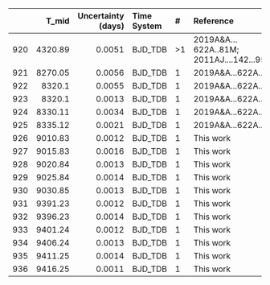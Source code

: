 |     |   T_mid |   Uncertainty (days) | Time System   | #   | Reference                              |
|----:|--------:|---------------------:|:--------------|:----|:---------------------------------------|
| 920 | 4320.89 |               0.0051 | BJD_TDB       | >1  | 2019A&A…622A..81M; 2011AJ....142...95K |
| 921 | 8270.05 |               0.0056 | BJD_TDB       | 1   | 2019A&A...622A..81M                    |
| 922 | 8320.1  |               0.0055 | BJD_TDB       | 1   | 2019A&A...622A..81M                    |
| 923 | 8320.1  |               0.0013 | BJD_TDB       | 1   | 2019A&A...622A..81M                    |
| 924 | 8330.11 |               0.0034 | BJD_TDB       | 1   | 2019A&A...622A..81M                    |
| 925 | 8335.12 |               0.0021 | BJD_TDB       | 1   | 2019A&A...622A..81M                    |
| 926 | 9010.83 |               0.0012 | BJD_TDB       | 1   | This work                              |
| 927 | 9015.83 |               0.0016 | BJD_TDB       | 1   | This work                              |
| 928 | 9020.84 |               0.0013 | BJD_TDB       | 1   | This work                              |
| 929 | 9025.84 |               0.0014 | BJD_TDB       | 1   | This work                              |
| 930 | 9030.85 |               0.0013 | BJD_TDB       | 1   | This work                              |
| 931 | 9391.23 |               0.0012 | BJD_TDB       | 1   | This work                              |
| 932 | 9396.23 |               0.0014 | BJD_TDB       | 1   | This work                              |
| 933 | 9401.24 |               0.0012 | BJD_TDB       | 1   | This work                              |
| 934 | 9406.24 |               0.0013 | BJD_TDB       | 1   | This work                              |
| 935 | 9411.25 |               0.0014 | BJD_TDB       | 1   | This work                              |
| 936 | 9416.25 |               0.0011 | BJD_TDB       | 1   | This work                              |